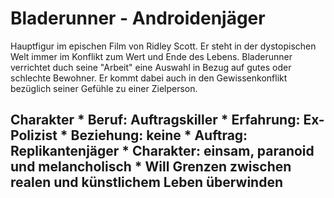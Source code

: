# Bladerunner - Androidenjäger

Hauptfigur im epischen Film von Ridley Scott. Er steht in der dystopischen Welt immer im Konflikt zum Wert und Ende des Lebens.
Bladerunner verrichtet duch seine "Arbeit" eine Auswahl in Bezug auf gutes oder schlechte Bewohner.
Er kommt dabei auch in den Gewissenkonflikt bezüglich seiner Gefühle zu einer Zielperson.
<h2> Charakter
* Beruf: Auftragskiller
* Erfahrung: Ex-Polizist
* Beziehung: keine
* Auftrag: Replikantenjäger
* Charakter: einsam, paranoid und melancholisch
* Will Grenzen zwischen realen und künstlichem Leben überwinden
